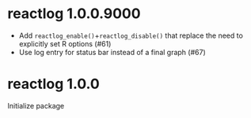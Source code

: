 reactlog 1.0.0.9000
==========================

- Add `reactlog_enable()`+`reactlog_disable()` that replace the need to explicitly set R options (#61)
- Use log entry for status bar instead of a final graph (#67)


reactlog 1.0.0
==========================

Initialize package
